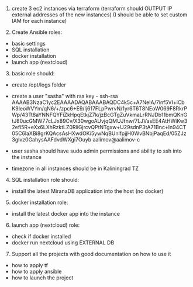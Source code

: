 1. create 3 ec2 instances via terraform (terraform should OUTPUT IP external addresses of the new instances) (I should be able to set custom IAM for each instance)

2. Create Ansible roles:
  - basic settings
  - SQL installation
  - docker installation
  - launch app (nextcloud)


3. basic role should:
 - create /opt/logs folder
 - create a user "sasha" with rsa key - 
ssh-rsa AAAAB3NzaC1yc2EAAAADAQABAAABAQDC4k5c+A7NeIA/7lnf5VI+iCbK9leoWVYm/qN6/+/zpc6+E9/Ij617FLpPwrvN/1yr6T6T8NEoW069F8RkrPWp/43Tt8aYNNFQYFiZkHpqEtkjZ7k/jzBcGTgZuVkmaLrRNJDb11bmQKnGtJ80ucGMW77cLJx89Cv/X30wgoAUvjqQMUJfnw/7LJVasEE4AtHWiKw32efl5R+eXx6LXhRzktLZ0RliGjrcvQPtNTgxw+U29sdnP3tA71Bnc+In94CT05C6laXBi8grKQAcsAsHXwdOKi5ywNqBUnlfpjjH0WvBNbjPaqEd/05ZJz3glvz0GahysAAFdvdWXgi7Ouyb aalimov@aalimov-c

 - user sasha should have sudo admin permissions and ability to ssh into the instance

-  timezone in all instances should be in Kaliningrad TZ


4. SQL installation role should:
 - install the latest MiranaDB application into the host (no docker)

5.  docker installation role: 
 - install the latest docker app into the instance

6. launch app (nextcloud) role:
 - check if docker installed 
 - docker run nextcloud using EXTERNAL DB

7. Support all the projects with good documentation on how to use it 
 - how to apply tf
 - how to apply ansible
 - how to launch the project
